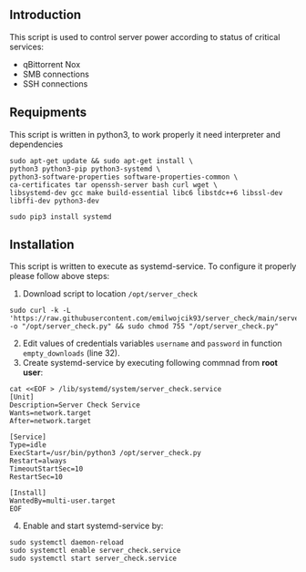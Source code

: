 ## Introduction

This script is used to control server power according to status of critical services:
- qBittorrent Nox
- SMB connections
- SSH connections


## Requipments
This script is written in python3, to work properly it need interpreter and dependencies
```
sudo apt-get update && sudo apt-get install \
python3 python3-pip python3-systemd \
python3-software-properties software-properties-common \
ca-certificates tar openssh-server bash curl wget \
libsystemd-dev gcc make build-essential libc6 libstdc++6 libssl-dev libffi-dev python3-dev

sudo pip3 install systemd
```
## Installation
This script is written to execute as systemd-service. To configure it properly please follow above steps:
1. Download script to location `/opt/server_check`
```
sudo curl -k -L 'https://raw.githubusercontent.com/emilwojcik93/server_check/main/server_check.py' -o "/opt/server_check.py" && sudo chmod 755 "/opt/server_check.py"
```
2. Edit values of credentials variables `username` and `password` in function `empty_downloads` (line 32).
3. Create systemd-service by executing following commnad from **root user**:
```
cat <<EOF > /lib/systemd/system/server_check.service
[Unit]
Description=Server Check Service
Wants=network.target
After=network.target

[Service]
Type=idle
ExecStart=/usr/bin/python3 /opt/server_check.py
Restart=always
TimeoutStartSec=10
RestartSec=10

[Install]
WantedBy=multi-user.target
EOF
```
4. Enable and start systemd-service by:
```
sudo systemctl daemon-reload
sudo systemctl enable server_check.service
sudo systemctl start server_check.service
```